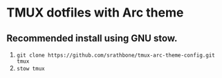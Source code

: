 # TMUX dotfiles with Arc theme

## Recommended install using GNU stow.
1. `git clone https://github.com/srathbone/tmux-arc-theme-config.git tmux`
1. `stow tmux`

